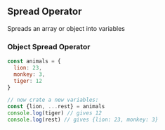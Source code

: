 ## Spread Operator
Spreads an array or object into variables
### Object Spread Operator
```js
const animals = {
  lion: 23,
  monkey: 3,
  tiger: 12
}

// now crate a new variables:
const {lion, ...rest} = animals
console.log(tiger) // gives 12
console.log(rest) // gives {lion: 23, monkey: 3}
```
